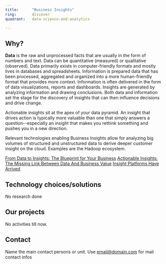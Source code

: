 ```yaml
---
title:      "Business Insights"
ring:       discover
quadrant:   data-science-and-analytics

---
```


## Why? ##

**Data** is the raw and unprocessed facts that are usually in the form of numbers and text. Data can be quantitative (measured) or qualitative (observed). Data primarily exists in computer-friendly formats and mostly lives in databases and spreadsheets. Information is prepared data that has been processed, aggregated and organized into a more human-friendly format that provides more context. Information is often delivered in the form of data visualizations, reports and dashboards. Insights are generated by analyzing information and drawing conclusions. Both data and information set the stage for the discovery of insights that can then influence decisions and drive change.

Actionable insights sit at the apex of your data pyramid. An insight that drives action is typically more valuable than one that simply answers a question--especially an insight that makes you rethink something and pushes you in a new direction.

Relevant technologies enabling Business Insights allow for analyzing big volumes of structured and unstructured data to derive deeper customer insight on the cloud. Examples are the Hadoop ecosystem.

[From Data to Insights: The Blueprint for Your Business](https://www.thinkwithgoogle.com/marketing-resources/data-measurement/data-to-insights-blueprint-for-your-business/)
[Actionable Insights: The Missing Link Between Data And Business Value](https://www.forbes.com/sites/brentdykes/2016/04/26/actionable-insights-the-missing-link-between-data-and-business-value/#4e050fc951e5)
[Insight Platforms Have Arrived](https://go.forrester.com/blogs/16-05-03-insight_platforms_have_arrived/)

## Technology choices/solutions ##

No research done

## Our projects ##

No activities till now.

## Contact ##

Name the main contact persons or unit.
Use <email@domain.com> for mail contact infos
